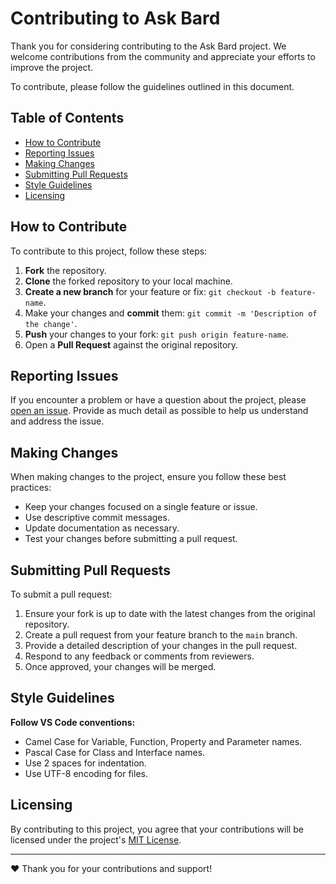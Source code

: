 # Contributing to Ask Bard
Thank you for considering contributing to the Ask Bard project. We welcome contributions from the community and appreciate your efforts to improve the project.

To contribute, please follow the guidelines outlined in this document.

## Table of Contents
- [How to Contribute](#how-to-contribute)
- [Reporting Issues](#reporting-issues)
- [Making Changes](#making-changes)
- [Submitting Pull Requests](#submitting-pull-requests)
- [Style Guidelines](#style-guidelines)
- [Licensing](#licensing)

## How to Contribute
To contribute to this project, follow these steps:

1. **Fork** the repository.
2. **Clone** the forked repository to your local machine.
3. **Create a new branch** for your feature or fix: `git checkout -b feature-name`.
4. Make your changes and **commit** them: `git commit -m 'Description of the change'`.
5. **Push** your changes to your fork: `git push origin feature-name`.
6. Open a **Pull Request** against the original repository.

## Reporting Issues
If you encounter a problem or have a question about the project, please [open an issue](https://github.com/TPJelf/askbard/issues). Provide as much detail as possible to help us understand and address the issue.

## Making Changes
When making changes to the project, ensure you follow these best practices:

- Keep your changes focused on a single feature or issue.
- Use descriptive commit messages.
- Update documentation as necessary.
- Test your changes before submitting a pull request.

## Submitting Pull Requests
To submit a pull request:

1. Ensure your fork is up to date with the latest changes from the original repository.
2. Create a pull request from your feature branch to the `main` branch.
3. Provide a detailed description of your changes in the pull request.
4. Respond to any feedback or comments from reviewers.
5. Once approved, your changes will be merged.

## Style Guidelines
**Follow VS Code conventions:**
- Camel Case for Variable, Function, Property and Parameter names.
- Pascal Case for Class and Interface names.
- Use 2 spaces for indentation.
- Use UTF-8 encoding for files.

## Licensing
By contributing to this project, you agree that your contributions will be licensed under the project's [MIT License](https://github.com/TPJelf/askbard/blob/main/LICENSE).

---

❤️ Thank you for your contributions and support!